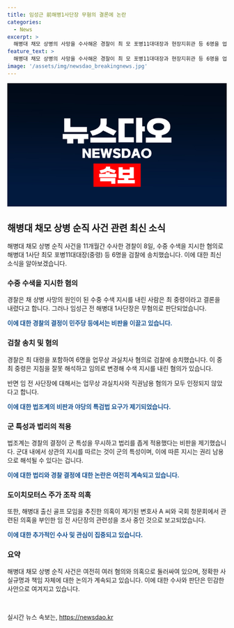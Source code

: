 ```yaml
---
title: 임성근 前해병1사단장 무혐의 결론에 논란
categories:
  - News
excerpt: >
  해병대 채모 상병의 사망을 수사해온 경찰이 최 모 포병11대대장과 현장지휘관 등 6명을 업무상 과실치사 혐의로 검찰에 송치했다. 임 전 해병대 1사단장은 무혐의로 결정됐으며, 법조계와 야당은 경찰의 결정을 비판하고, 특검법을 요구하고 있다. 경찰은 상관 지시를 따를 수밖에 없는 군대 내에서의 권리 남용을 감안하고, 혐의의 적용 여부를 판단한 것으로 알려졌다. 경찰의 결정에 대한 법리적 측면의 비판도 제기되고 있다. 공수처는 골프 모임을 논의한 카카오톡방에 참여한 변호사 A 씨를 조사한 바 있다.
feature_text: >
  해병대 채모 상병의 사망을 수사해온 경찰이 최 모 포병11대대장과 현장지휘관 등 6명을 업무상 과실치사 혐의로 검찰에 송치했다. 임 전 해병대 1사단장은 무혐의로 결정됐으며, 법조계와 야당은 경찰의 결정을 비판하고, 특검법을 요구하고 있다. 경찰은 상관 지시를 따를 수밖에 없는 군대 내에서의 권리 남용을 감안하고, 혐의의 적용 여부를 판단한 것으로 알려졌다. 경찰의 결정에 대한 법리적 측면의 비판도 제기되고 있다. 공수처는 골프 모임을 논의한 카카오톡방에 참여한 변호사 A 씨를 조사한 바 있다.
image: '/assets/img/newsdao_breakingnews.jpg'
---
```


<p><img src="/assets/img/newsdao_breakingnews.jpg" alt="koreaapp 속보" /></p>

<h2 data-ke-size="size26">해병대 채모 상병 순직 사건 관련 최신 소식</h2>

<p data-ke-size="size16">해병대 채모 상병 순직 사건을 11개월간 수사한 경찰이 8일, 수중 수색을 지시한 혐의로 해병대 1사단 최모 포병11대대장(중령) 등 6명을 검찰에 송치했습니다. 이에 대한 최신 소식을 알아보겠습니다.</p>

<h3><b>수중 수색을 지시한 혐의</b></h3>

<p data-ke-size="size16">경찰은 채 상병 사망의 원인이 된 수중 수색 지시를 내린 사람은 최 중령이라고 결론을 내렸다고 합니다. 그러나 임성근 전 해병대 1사단장은 무혐의로 판단되었습니다.</p>

<p data-ke-size="size16"><b><span style="color: #1a5490;">이에 대한 경찰의 결정이 민주당 등에서는 비판을 이끌고 있습니다.</span></b></p>

<h3><b>검찰 송치 및 혐의</b></h3>

<p data-ke-size="size16">경찰은 최 대령을 포함하여 6명을 업무상 과실치사 혐의로 검찰에 송치했습니다. 이 중 최 중령은 지침을 잘못 해석하고 임의로 변경해 수색 지시를 내린 혐의가 있습니다.</p>

<p data-ke-size="size16">반면 임 전 사단장에 대해서는 업무상 과실치사와 직권남용 혐의가 모두 인정되지 않았다고 합니다.</p>

<p data-ke-size="size16"><b><span style="color: #1a5490;">이에 대한 법조계의 비판과 야당의 특검법 요구가 제기되었습니다.</span></b></p>

<h3><b>군 특성과 법리의 적용</b></h3>

<p data-ke-size="size16">법조계는 경찰의 결정이 군 특성을 무시하고 법리를 좁게 적용했다는 비판을 제기했습니다. 군대 내에서 상관의 지시를 따르는 것이 군의 특성이며, 이에 따른 지시는 권리 남용으로 해석될 수 있다는 겁니다.</p>

<p data-ke-size="size16"><b><span style="color: #1a5490;">이에 대한 법리와 경찰 결정에 대한 논란은 여전히 계속되고 있습니다.</span></b></p>

<h3><b>도이치모터스 주가 조작 의혹</b></h3>

<p data-ke-size="size16">또한, 해병대 출신 골프 모임을 추진한 의혹이 제기된 변호사 A 씨와 국회 청문회에서 관련된 의혹을 부인한 임 전 사단장의 관련성을 조사 중인 것으로 보고되었습니다.</p>

<p data-ke-size="size16"><b><span style="color: #1a5490;">이에 대한 추가적인 수사 및 관심이 집중되고 있습니다.</span></b></p>

<h3><b>요약</b></h3>

<p data-ke-size="size16">해병대 채모 상병 순직 사건은 여전히 여러 혐의와 의혹으로 둘러싸여 있으며, 정확한 사실규명과 책임 자체에 대한 논의가 계속되고 있습니다. 이에 대한 수사와 판단은 민감한 사안으로 여겨지고 있습니다.</p>

<p data-ke-size="size16">&nbsp;</p>
실시간 뉴스 속보는, <a href="https://newsdao.kr" rel="dofollow">https://newsdao.kr</a>


